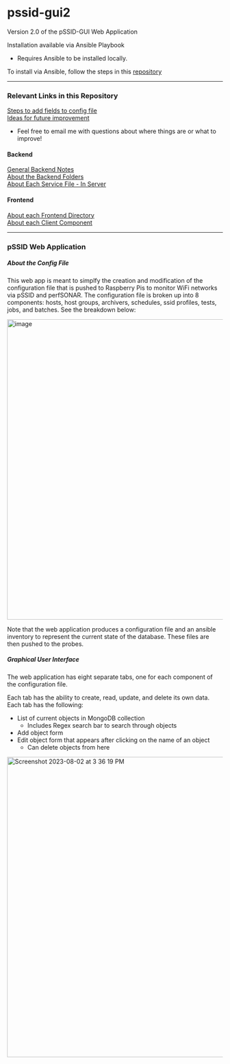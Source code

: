 # pssid-gui2

Version 2.0 of the pSSID-GUI Web Application

Installation available via Ansible Playbook
* Requires Ansible to be installed locally.

To install via Ansible, follow the steps in this [repository](https://github.com/UMNET-perfSONAR/ansible_pssid_gui_2.0)

---
### Relevant Links in this Repository

[Steps to add fields to config file](https://github.com/UMNET-perfSONAR/pssid-gui2/blob/main/services/README.md)  
[Ideas for future improvement](https://github.com/UMNET-perfSONAR/pssid-gui2/tree/main/services/client) 
* Feel free to email me with questions about where things are or what to improve! 

#### Backend 
[General Backend Notes](https://github.com/UMNET-perfSONAR/pssid-gui2/blob/main/services/server/README.md)     
[About the Backend Folders](https://github.com/UMNET-perfSONAR/pssid-gui2/tree/main/services/server/src/README.md)     
[About Each Service File - In Server](https://github.com/UMNET-perfSONAR/pssid-gui2/tree/main/services/server/src/services/README.md)     

#### Frontend
[About each Frontend Directory](https://github.com/UMNET-perfSONAR/pssid-gui2/blob/main/services/client/src/README.md)     
[About each Client Component](https://github.com/UMNET-perfSONAR/pssid-gui2/blob/main/services/client/src/components/README.md)     

----
### pSSID Web Application 
##### About the Config File

This web app is meant to simplfy the creation and modification of the configuration file that is pushed to Raspberry Pis to monitor WiFi networks via pSSID and perfSONAR. The configuration file is broken up into 8 components: hosts, host groups, archivers, schedules, ssid profiles, tests, jobs, and batches. See the breakdown below: 

<img width="700" alt="image" src="https://github.com/UMNET-perfSONAR/pssid-gui2/assets/74212084/384bb68b-aa29-432a-87b1-30528e921289">

Note that the web application produces a configuration file and an ansible inventory to represent the current state of the database. These files are then pushed to the probes. 

##### Graphical User Interface
The web application has eight separate tabs, one for each component of the configuration file. 

Each tab has the ability to create, read, update, and delete its own data. Each tab has the following:
* List of current objects in MongoDB collection
  * Includes Regex search bar to search through objects
* Add object form
* Edit object form that appears after clicking on the name of an object
  * Can delete objects from here

<img width="700" alt="Screenshot 2023-08-02 at 3 36 19 PM" src="https://github.com/UMNET-perfSONAR/pssid-gui2/assets/74212084/cf7bba5f-74f5-4303-926f-c17a0cd17b81">


